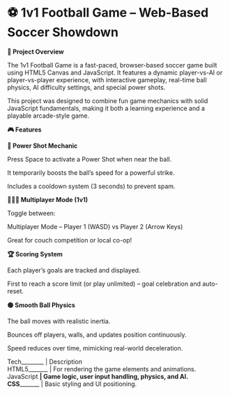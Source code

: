 # ⚽ 1v1 Football Game – Web-Based Soccer Showdown

**🚀 Project Overview**

The 1v1 Football Game is a fast-paced, browser-based soccer game built using HTML5 Canvas and JavaScript. It features a dynamic player-vs-AI or player-vs-player experience, with interactive gameplay, real-time ball physics, AI difficulty settings, and special power shots.

This project was designed to combine fun game mechanics with solid JavaScript fundamentals, making it both a learning experience and a playable arcade-style game.

**🎮 Features**

**🧨 Power Shot Mechanic**

Press Space to activate a Power Shot when near the ball.

It temporarily boosts the ball’s speed for a powerful strike.

Includes a cooldown system (3 seconds) to prevent spam.

**🧑‍🤝‍🧑 Multiplayer Mode (1v1)**

Toggle between:

Multiplayer Mode – Player 1 (WASD) vs Player 2 (Arrow Keys)

Great for couch competition or local co-op!

**🏆 Scoring System**

Each player’s goals are tracked and displayed.

First to reach a score limit (or play unlimited) – goal celebration and auto-reset.

**🟢 Smooth Ball Physics**

The ball moves with realistic inertia.

Bounces off players, walls, and updates position continuously.

Speed reduces over time, mimicking real-world deceleration.

Tech________ | Description<br>
HTML5_______ | For rendering the game elements and animations.<br>
JavaScript __| Game logic, user input handling, physics, and AI.<br>
CSS_________ | Basic styling and UI positioning.
